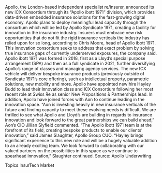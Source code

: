Apollo, the London-based independent specialist re/insurer, announced its new ICX Consortium through its “Apollo ibott 1971” division, which provides data-driven embedded insurance solutions for the fast-growing digital economy.
Apollo plans to deploy meaningful lead capacity through the consortium which will be led by Apollo Syndicate 1971, creating a facility for innovation in the insurance industry.
Insurers must embrace new risk opportunities that do not fit the rigid insurance verticals the industry has relied upon for so long, according to Chris Moore, head of Apollo ibott 1971. This innovation consortium seeks to address that exact problem by solving true insurance gaps of currently underserved exposures, the company said.
Apollo ibott 1971 was formed in 2018, first as a Lloyd’s special purpose arrangement (SPA) and then as a full syndicate in 2021, further diversifying Apollo’s range of classes and managing agency services.
The new ICX vehicle will deliver bespoke insurance products (previously outside of Syndicate 1971’s core offering), such as intellectual property, parametric solutions, new mobility and more.
Apollo have appointed new hire Hayley Budd to lead their Innovation class and ICX Consortium following her most recent role at Swiss Re as senior New Propositions & Partnerships lead.
In addition, Apollo have joined forces with Aon to continue leading in the innovation space.
“Aon is investing heavily in new insurance verticals of the future and finding capacity to meet these evolving needs is difficult. We are thrilled to see what Apollo and Lloyd’s are building in regards to insurance innovation and look forward to the great partnerships we can build ahead,” Aon’s CIO Jillian Slyfield commented.
“The Apollo ibott 1971 team is at the forefront of its field, creating bespoke products to enable our clients’ innovation,” said James Slaughter, Apollo Group CUO.
“Hayley brings significant experience to this new role and will be a hugely valuable addition to an already exciting team. We look forward to collaborating with our valued partners on the possibilities in this space as we continue to spearhead innovation,” Slaughter continued.
Source: Apollo Underwriting

Topics
InsurTech
Market
